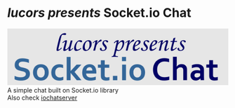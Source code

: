 # <em>lucors presents</em> <strong>Socket.io Chat</strong>

![ioChat logotype](assets/img/github-ioclogo.png)<br>
A simple chat built on Socket.io library<br>
Also check [iochatserver](https://github.com/lucors/iochatserver)